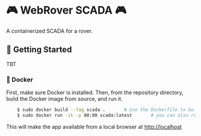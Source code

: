 # 🎮 WebRover SCADA 🎮

A containerized SCADA for a rover.

## 📍 Getting Started
TBT

### 🐳 Docker
First, make sure Docker is installed. Then, from the repository directory, build the Docker image from source, and run it.

```BASH
    $ sudo docker build --tag scada .       # Use the Dockerfile to build a docker container using the source
    $ sudo docker run -it -p 80:80 scada:latest       # you can also run the container detached by using -d instead of -it
```
This will make the app available from a local browser at [http://localhost](http://localhost)
